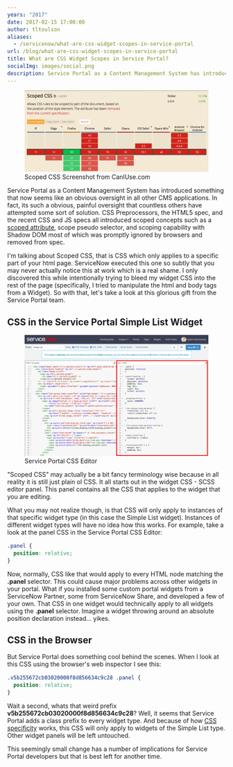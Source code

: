 ```yaml
---
years: "2017"
date: 2017-02-15 17:00:00
author: tltoulson
aliases:
  - /servicenow/what-are-css-widget-scopes-in-service-portal
url: /blog/what-are-css-widget-scopes-in-service-portal
title: What are CSS Widget Scopes in Service Portal?
socialImg: images/social.png
description: Service Portal as a Content Management System has introduced something that now seems like an obvious oversight in all other CMS applications. I'm of course talking about Scoped CSS, that is CSS which only applies to a specific part of your html page.
---
```


<figure>
  <img src="images/Scoped+CSS+Support+Screenshot.png" />
  <figcaption>
    Scoped CSS Screenshot from CanIUse.com
  </figcaption>
</figure>

Service Portal as a Content Management System has introduced something that now seems like an obvious oversight in all other CMS applications. In fact, its such a obvious, painful oversight that countless others have attempted some sort of solution. CSS Preprocessors, the HTML5 spec, and the recent CSS and JS specs all introduced scoped concepts such as a [scoped attribute][1], scope pseudo selector, and scoping capability with Shadow DOM most of which was promptly ignored by browsers and removed from spec.

I'm talking about Scoped CSS, that is CSS which only applies to a specific part of your html page. ServiceNow executed this one so subtly that you may never actually notice this at work which is a real shame. I only discovered this while intentionally trying to bleed my widget CSS into the rest of the page (specifically, I tried to manipulate the html and body tags from a Widget). So with that, let's take a look at this glorious gift from the Service Portal team.

## CSS in the Service Portal Simple List Widget

<figure>
  <img src="images/Service+Portal+CSS+Editor.png" />
  <figcaption>
    Service Portal CSS Editor
  </figcaption>
</figure>

"Scoped CSS" may actually be a bit fancy terminology wise because in all reality it is still just plain ol CSS. It all starts out in the widget CSS - SCSS editor panel. This panel contains all the CSS that applies to the widget that you are editing.

What you may not realize though, is that CSS will only apply to instances of that specific widget type (in this case the Simple List widget). Instances of different widget types will have no idea how this works. For example, take a look at the panel CSS in the Service Portal CSS Editor:

```css
.panel {
  position: relative;
}
```

Now, normally, CSS like that would apply to every HTML node matching the **.panel** selector. This could cause major problems across other widgets in your portal. What if you installed some custom portal widgets from a ServiceNow Partner, some from ServiceNow Share, and developed a few of your own. That CSS in one widget would technically apply to all widgets using the **.panel** selector. Imagine a widget throwing around an absolute position declaration instead... yikes.

## CSS in the Browser

But Service Portal does something cool behind the scenes. When I look at this CSS using the browser's web inspector I see this:

```css
.v5b255672cb03020000f8d856634c9c28 .panel {
  position: relative;
}
```

Wait a second, whats that weird prefix **v5b255672cb03020000f8d856634c9c28**? Well, it seems that Service Portal adds a class prefix to every widget type. And because of how [CSS specificity][2] works, this CSS will only apply to widgets of the Simple List type. Other widget panels will be left untouched.

This seemingly small change has a number of implications for Service Portal developers but that is best left for another time.

[1]: http://www.w3schools.com/tags/att_style_scoped.asp
[2]: https://css-tricks.com/specifics-on-css-specificity/
